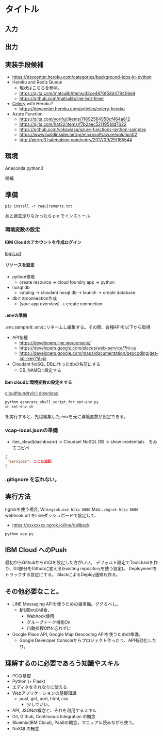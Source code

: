 # タイトル

## 入力

## 出力


## 実装手段候補
- https://devcenter.heroku.com/categories/background-jobs-in-python
- Heroku and Redis Queue
    - 現状はこちらを参照。
    - https://qiita.com/matsulib/items/d3ce4876f58d478406e9
    - https://github.com/matsulib/line-bot-timer
- [Celery](http://docs.celeryproject.org/en/latest/getting-started/first-steps-with-celery.html#running-the-celery-worker-server) with Heroku?
    - https://devcenter.heroku.com/articles/celery-heroku
- Azure Function
    - https://qiita.com/yorifuji/items/7f892564958cf464a812
    - https://qiita.com/hat22/items/f7b2aec5211951dd7622
    - https://github.com/yokawasa/azure-functions-python-samples
    - https://www.buildinsider.net/pr/microsoft/azure/solution02
    - http://pierre3.hatenablog.com/entry/2017/09/29/165544




## 環境
Anaconda python3

候補

## 準備

`pip install -r requirements.txt`

あと適宜足りなかったら pip でインストール


### 環境変数の設定

#### IBM Cloudのアカウントを作成ログイン

[login url](https://idaas.iam.ibm.com/idaas/mtfim/sps/authsvc?PolicyId=urn:ibm:security:authentication:asf:basicldapuser)

#### リソースを設定
- python環境
    - create resource -> cloud foundry app -> python
- nosql db
    - catalog -> cloudant nosql db -> launch -> create database
- dbとのconnection作成
    - (your app overview) -> create connection

#### .envの準備
.env.sampleを.envにリネームし編集する。その際、各種APIを以下から取得

- API各種
    - https://developers.line.me/console/
    - https://developers.google.com/places/web-service/?hl=ja
    - https://developers.google.com/maps/documentation/geocoding/get-api-key?hl=ja
- Cloudant NoSQL DBに作ったdbの名前にする
    - DB_NAMEに設定する

#### ibm cloudに環境変数の設定をする

[cloudfoundry/cli download](https://github.com/cloudfoundry/cli/releases)

```bash
python generate_shell_script_for_set-env.py
sh set-env.sh
```
を実行すると、先程編集した.envを元に環境変数が設定できる。

### vcap-local.jsonの準備
- ibm_cloud(dashboard) -> Cloudant NoSQL DB -> show credentials　をみてコピペ

```json
{
 "services": ここに追記
}
```

### .gitignore を忘れない。

## 実行方法

ngrokを使う場合,
Win:`ngrok.exe http 8000`
Mac:`./ngrok http 8000`
webhook url をLineダッシュボードで設定して、
- https://xxxxxxxx.ngrok.io/line/callback

`python app.py`

## IBM Cloud へのPush

最初からGithubからのCIを設定した方がいい。
デフォルト設定でToolchainを作り、Git部分をGithubに変える(Existing repositoryを使う設定)。
Deploymentをトラックする設定にする。
SlackによるDeploy通知も作る。

## その他必要なこと。

- LINE Messaging APIを使うための諸準備。ググるべし。
    - 新規Botの場合、
        - Webhook使用
        - グループトーク機能On
        - 自動挨拶Offを忘れずに
- Google Place API, Google Map Geocoding APIを使うための準備。
    - Google Developer Consoleからプロジェクト作ったり、API有効化したり。

## 理解するのに必要であろう知識やスキル
- PCの基礎
- Python (+ Flask)
- エディタをそれなりに使える
- Webアプリケーションの基礎知識
    - post, get, port, html, css
        - 少しでいい。
- API, JSONの概念と、それを利用するスキル
- Git, Github, Continuous Integration の概念
- Bluemix(IBM Cloud), PaaSの概念。マニュアル読みながら使う。
- NoSQLの概念